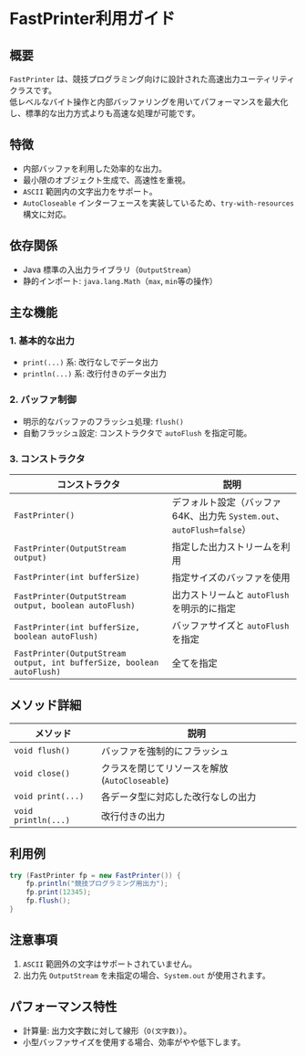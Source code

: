 # FastPrinter利用ガイド

## 概要

`FastPrinter` は、競技プログラミング向けに設計された高速出力ユーティリティクラスです。  
低レベルなバイト操作と内部バッファリングを用いてパフォーマンスを最大化し、標準的な出力方式よりも高速な処理が可能です。

## 特徴

- 内部バッファを利用した効率的な出力。
- 最小限のオブジェクト生成で、高速性を重視。
- `ASCII` 範囲内の文字出力をサポート。
- `AutoCloseable` インターフェースを実装しているため、`try-with-resources`構文に対応。

## 依存関係

- Java 標準の入出力ライブラリ（`OutputStream`）
- 静的インポート: `java.lang.Math`（`max`, `min`等の操作）

## 主な機能

### 1. 基本的な出力

- `print(...)` 系: 改行なしでデータ出力
- `println(...)` 系: 改行付きのデータ出力

### 2. バッファ制御

- 明示的なバッファのフラッシュ処理: `flush()`
- 自動フラッシュ設定: コンストラクタで `autoFlush` を指定可能。

### 3. コンストラクタ

| コンストラクタ                                                               | 説明                                                  |
|-----------------------------------------------------------------------|-----------------------------------------------------|
| `FastPrinter()`                                                       | デフォルト設定（バッファ64K、出力先 `System.out`、`autoFlush=false`） |
| `FastPrinter(OutputStream output)`                                    | 指定した出力ストリームを利用                                      |
| `FastPrinter(int bufferSize)`                                         | 指定サイズのバッファを使用                                       |
| `FastPrinter(OutputStream output, boolean autoFlush)`                 | 出力ストリームと `autoFlush` を明示的に指定                        |
| `FastPrinter(int bufferSize, boolean autoFlush)`                      | バッファサイズと `autoFlush` を指定                            |
| `FastPrinter(OutputStream output, int bufferSize, boolean autoFlush)` | 全てを指定                                               |

## メソッド詳細

| メソッド                | 説明                               |
|---------------------|----------------------------------|
| `void flush()`      | バッファを強制的にフラッシュ                   |
| `void close()`      | クラスを閉じてリソースを解放 (`AutoCloseable`) |
| `void print(...)`   | 各データ型に対応した改行なしの出力                |
| `void println(...)` | 改行付きの出力                          |

## 利用例

``` java
try (FastPrinter fp = new FastPrinter()) {
	fp.println("競技プログラミング用出力");
	fp.print(12345);
	fp.flush();
}
```

## 注意事項

1. `ASCII` 範囲外の文字はサポートされていません。
2. 出力先 `OutputStream` を未指定の場合、`System.out` が使用されます。

## パフォーマンス特性

- 計算量: 出力文字数に対して線形（`O(文字数)`）。
- 小型バッファサイズを使用する場合、効率がやや低下します。
